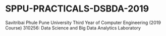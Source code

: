 # SPPU-PRACTICALS-DSBDA-2019
Savitribai Phule Pune University Third Year of Computer Engineering (2019 Course) 310256: Data Science and Big Data Analytics Laboratory
